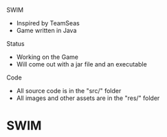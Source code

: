 SWIM

- Inspired by TeamSeas
- Game written in Java

Status

- Working on the Game
- Will come out with a jar file and an executable

Code

- All source code is in the "src/" folder
- All images and other assets are in the "res/" folder

# SWIM
